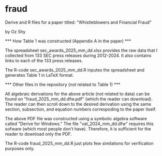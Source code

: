 # fraud
Derive and R files for a paper titled: "Whistleblowers and Financial Fraud"

by Oz Shy

*** How Table 1 was constructed (Appendix A in the paper) ***

The spreadsheet sec_awards_2025_mm_dd.xlsx provides the raw data that I collected from 133 SEC press releases during 2012-2024. It also contains links to each of the 133 press releases. 

The R-code sec_awards_2025_mm_dd.R inputes the spreadsheet and generates Table 1 in LaTeX format. 

*** Other files in the repository (not related to Table 1) ***

All algebraic derivations for the above article (not related to data) can be found on "fraud_2025_mm_dd.dfw.pdf" (which the reader can download). The reader can then scroll down to the desired derivation using the same section, subsection, and equation numbers correspoding to the paper itself.

The above PDF file was constructed using a symbolic algebra software called "Derive for Windows." The file "vat_2024_mm_dd.dfw" requires this sofware (which most people don't have). Therefore, it is sufficient for the reader to download only the PDF.

The R-code fraud_2025_mm_dd.R just plots few similations for verification purposes only. 

